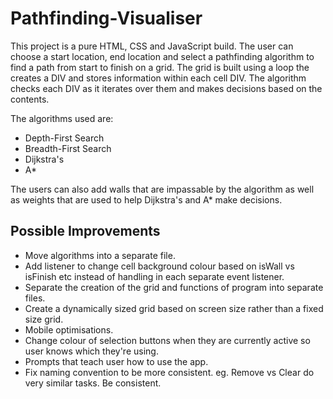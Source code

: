 # Pathfinding-Visualiser
This project is a pure HTML, CSS and JavaScript build.
The user can choose a start location, end location and select a pathfinding algorithm to find a path from start to finish on a grid.
The grid is built using a loop the creates a DIV and stores information within each cell DIV. The algorithm checks each DIV as it iterates over them and makes decisions based on the contents.

The algorithms used are:
- Depth-First Search
- Breadth-First Search
- Dijkstra's
- A*
  
The users can also add walls that are impassable by the algorithm as well as weights that are used to help Dijkstra's and A* make decisions.

## Possible Improvements
- Move algorithms into a separate file.
- Add listener to change cell background colour based on isWall vs isFinish etc instead of handling in each separate event listener.
- Separate the creation of the grid and functions of program into separate files.
- Create a dynamically sized grid based on screen size rather than a fixed size grid.
- Mobile optimisations.
- Change colour of selection buttons when they are currently active so user knows which they're using.
- Prompts that teach user how to use the app.
- Fix naming convention to be more consistent. eg. Remove vs Clear do very similar tasks. Be consistent.
